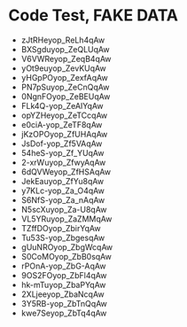 # Code Test, **FAKE DATA**
* zJtRHeyop_ReLh4qAw
* BXSgduyop_ZeQLUqAw
* V6VWReyop_ZeqB4qAw
* yOt9euyop_ZevKUqAw
* yHGpPOyop_ZexfAqAw
* PN7pSuyop_ZeCnQqAw
* 0NgnFOyop_ZeBEUqAw
* FLk4Q-yop_ZeAIYqAw
* opYZHeyop_ZeTCcqAw
* e0ciA-yop_ZeTF8qAw
* jKzOPOyop_ZfUHAqAw
* JsDof-yop_Zf5VAqAw
* 54heS-yop_Zf_YUqAw
* 2-xrWuyop_ZfwyAqAw
* 6dQVWeyop_ZfHSAqAw
* JekEauyop_ZfYu8qAw
* y7KLc-yop_Za_O4qAw
* S6NfS-yop_Za_nAqAw
* N5scXuyop_Za-U8qAw
* VL5YRuyop_ZaZMMqAw
* TZffDOyop_ZbirYqAw
* Tu53S-yop_ZbgesqAw
* gUuNROyop_ZbgWcqAw
* S0CoMOyop_ZbB0sqAw
* rPOnA-yop_ZbG-AqAw
* 9OS2FOyop_ZbFl4qAw
* hk-mTuyop_ZbaPYqAw
* 2XLjeeyop_ZbaNcqAw
* 3Y5RB-yop_ZbTnQqAw
* kwe7Seyop_ZbTq4qAw